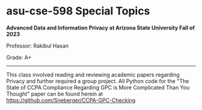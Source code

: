 # asu-cse-598 Special Topics
**Advanced Data and Information Privacy at Arizona State University Fall of 2023**

Professor: Rakibul Hasan

Grade: A+

---

This class involved reading and reviewing academic papers regarding Privacy and further required a group project. All Python code for the "The State of CCPA Compliance Regarding GPC is More Complicated
Than You Thought" paper can be found herein at https://github.com/Sneberger/CCPA-GPC-Checking
